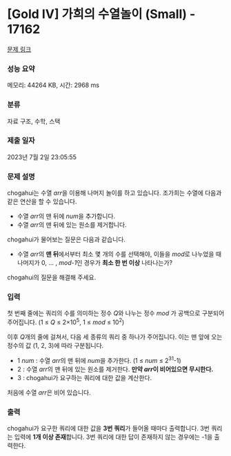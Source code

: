 # [Gold IV] 가희의 수열놀이 (Small) - 17162 

[문제 링크](https://www.acmicpc.net/problem/17162) 

### 성능 요약

메모리: 44264 KB, 시간: 2968 ms

### 분류

자료 구조, 수학, 스택

### 제출 일자

2023년 7월 2일 23:05:55

### 문제 설명

<p>chogahui는 수열 <em>arr</em>을 이용해 나머지 놀이를 하고 있습니다. 조가희는 수열에 다음과 같은 연산을 할 수 있습니다.</p>

<ul>
	<li>수열 <em>arr</em>의 맨 뒤에 <em>num</em>을 추가합니다.</li>
	<li>수열 <em>arr</em>의 맨 뒤에 있는 원소를 제거합니다.</li>
</ul>

<p>chogahui가 물어보는 질문은 다음과 같습니다.</p>

<ul>
	<li>수열 <em>arr</em>의 <strong>맨 뒤</strong>에서부터 최소 몇 개의 수를 선택해야, 이들을 <em>mod</em>로 나누었을 때 나머지가 0, ... , <em>mod-1</em>인 경우가 <strong>최소 한 번 이상</strong> 나타나는가?</li>
</ul>

<p>chogahui의 질문을 해결해 주세요.</p>

### 입력 

 <p>첫 번째 줄에는 쿼리의 수를 의미하는 정수 <em>Q</em>와 나누는 정수 <em>mod</em> 가 공백으로 구분되어 주어집니다. (1 ≤ <em>Q</em> ≤ 2×10<sup>5</sup>, 1 ≤ <em>mod</em> ≤ 10<sup>2</sup>)</p>

<p>이후 <em>Q</em>개의 줄에 걸쳐서, 다음 세 종류의 쿼리 중 하나가 주어집니다. 이는 맨 앞에 오는 정수의 값 (1, 2, 3)에 따라 구분됩니다.</p>

<ul>
	<li>1 <em>num</em> : 수열 <em>arr</em>의 맨 뒤에 <em>num</em>을 추가한다. (1 ≤ <em>num</em> ≤ 2<sup>31</sup>-1)</li>
	<li>2 : 수열 <i>arr</i>의 맨 뒤에 있는 원소를 제거한다. <strong>만약 <em>arr</em>이 비어있으면 무시한다.</strong></li>
	<li>3 : chogahui가 요구하는 쿼리에 대한 값을 계산한다.</li>
</ul>

<p>처음에 수열 <em>arr</em>은 비어 있습니다.</p>

### 출력 

 <p>chogahui가 요구한 쿼리에 대한 값을 <strong>3번 쿼리</strong>가 들어올 때마다 출력합니다. 3번 쿼리는 입력에 <strong>1개 이상 존재</strong>합니다. 3번 쿼리에 대한 답이 존재하지 않는 경우에는 -1을 출력한다.</p>

